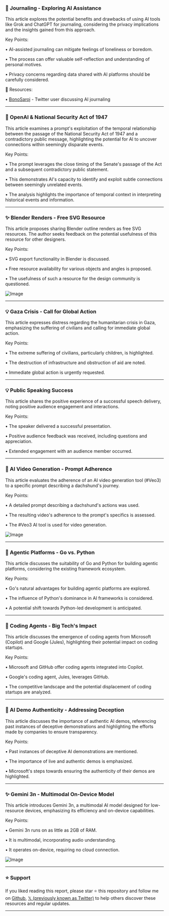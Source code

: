 ### 🤖 Journaling - Exploring AI Assistance

This article explores the potential benefits and drawbacks of using AI tools like Grok and ChatGPT for journaling, considering the privacy implications and the insights gained from this approach.


Key Points:

• AI-assisted journaling can mitigate feelings of loneliness or boredom.


•  The process can offer valuable self-reflection and understanding of personal motives.


•  Privacy concerns regarding data shared with AI platforms should be carefully considered.



🔗 Resources:

• [BonoSaroj](https://x.com/BonoSaroj) - Twitter user discussing AI journaling


---

### 🤖 OpenAI & National Security Act of 1947

This article examines a prompt's exploitation of the temporal relationship between the passage of the National Security Act of 1947 and a contradictory public message, highlighting the potential for AI to uncover connections within seemingly disparate events.


Key Points:

• The prompt leverages the close timing of the Senate's passage of the Act and a subsequent contradictory public statement.


• This demonstrates AI's capacity to identify and exploit subtle connections between seemingly unrelated events.


• The analysis highlights the importance of temporal context in interpreting historical events and information.



---

### ✨ Blender Renders - Free SVG Resource

This article proposes sharing Blender outline renders as free SVG resources.  The author seeks feedback on the potential usefulness of this resource for other designers.


Key Points:

•  SVG export functionality in Blender is discussed.


•  Free resource availability for various objects and angles is proposed.


•  The usefulness of such a resource for the design community is questioned.


![Image](https://pbs.twimg.com/amplify_video_thumb/1924863441619349504/img/JELfW4L9kct7-Q-X.jpg)


---

### 💡 Gaza Crisis - Call for Global Action

This article expresses distress regarding the humanitarian crisis in Gaza, emphasizing the suffering of civilians and calling for immediate global action.


Key Points:

• The extreme suffering of civilians, particularly children, is highlighted.


• The destruction of infrastructure and obstruction of aid are noted.


•  Immediate global action is urgently requested.



---

### 💡 Public Speaking Success

This article shares the positive experience of a successful speech delivery, noting positive audience engagement and interactions.


Key Points:

•  The speaker delivered a successful presentation.


•  Positive audience feedback was received, including questions and appreciation.


•  Extended engagement with an audience member occurred.



---

### 🤖 AI Video Generation - Prompt Adherence

This article evaluates the adherence of an AI video generation tool (#Veo3) to a specific prompt describing a dachshund's journey.


Key Points:

•  A detailed prompt describing a dachshund's actions was used.


•  The resulting video's adherence to the prompt's specifics is assessed.


•  The #Veo3 AI tool is used for video generation.


![Image](https://pbs.twimg.com/amplify_video_thumb/1924931800700452864/img/dsOoBX7aJ9I_0VB_.jpg)


---

### 🤖 Agentic Platforms - Go vs. Python

This article discusses the suitability of Go and Python for building agentic platforms, considering the existing framework ecosystem.


Key Points:

• Go's natural advantages for building agentic platforms are explored.


•  The influence of Python's dominance in AI frameworks is considered.


•  A potential shift towards Python-led development is anticipated.



---

### 🚀 Coding Agents - Big Tech's Impact

This article discusses the emergence of coding agents from Microsoft (Copilot) and Google (Jules), highlighting their potential impact on coding startups.


Key Points:

• Microsoft and GitHub offer coding agents integrated into Copilot.


• Google's coding agent, Jules, leverages GitHub.


•  The competitive landscape and the potential displacement of coding startups are analyzed.



---

### 🤖 AI Demo Authenticity - Addressing Deception

This article discusses the importance of authentic AI demos, referencing past instances of deceptive demonstrations and highlighting the efforts made by companies to ensure transparency.


Key Points:

•  Past instances of deceptive AI demonstrations are mentioned.


•  The importance of live and authentic demos is emphasized.


•  Microsoft's steps towards ensuring the authenticity of their demos are highlighted.



---

### ✨ Gemini 3n - Multimodal On-Device Model

This article introduces Gemini 3n, a multimodal AI model designed for low-resource devices, emphasizing its efficiency and on-device capabilities.


Key Points:

• Gemini 3n runs on as little as 2GB of RAM.


• It is multimodal, incorporating audio understanding.


•  It operates on-device, requiring no cloud connection.


![Image](https://pbs.twimg.com/amplify_video_thumb/1924959064015896576/img/pFzmgnkj_lH8krdJ.jpg)


---

### ⭐️ Support

If you liked reading this report, please star ⭐️ this repository and follow me on [Github](https://github.com/Drix10), [𝕏 (previously known as Twitter)](https://x.com/DRIX_10_) to help others discover these resources and regular updates.

---